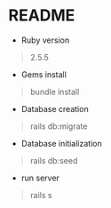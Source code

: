 # README

* Ruby version
> 2.5.5

* Gems install
> bundle install

* Database creation
> rails db:migrate

* Database initialization
> rails db:seed

* run server
> rails s
